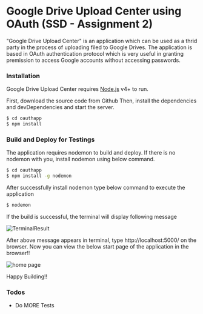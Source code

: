 # Google Drive Upload Center using OAuth (SSD - Assignment 2)

"Google Drive Upload Center" is an application which can be used as a thrid party in the process of uploading filed to Google Drives. The application is based in OAuth authentication protocol which is very useful in granting premission to access Google accounts without accessing passwords.

### Installation

Google Drive Upload Center requires [Node.js](https://nodejs.org/) v4+ to run.

First, download the source code from Github
Then, install the dependencies and devDependencies and start the server.

```sh
$ cd oauthapp
$ npm install
```

### Build and Deploy for Testings

The application requires nodemon to build and deploy. If there is no nodemon with you, install nodemon using below command.

```sh
$ cd oauthapp
$ npm install -g nodemon
```

After successfully install nodemon type below command to execute the application

```sh
$ nodemon
```

If the build is successful, the terminal will display following message

![TerminalResult](https://user-images.githubusercontent.com/40816466/95243075-ba796300-082d-11eb-8d40-d4a048af8ead.JPG)

After above message appears in terminal, type http://localhost:5000/ on the browser. Now you can view the below start page of the application in the browser!!

![home page](https://user-images.githubusercontent.com/40816466/95243751-b568e380-082e-11eb-928a-4e40bac499c3.png)

Happy Building!!

### Todos

- Do MORE Tests
